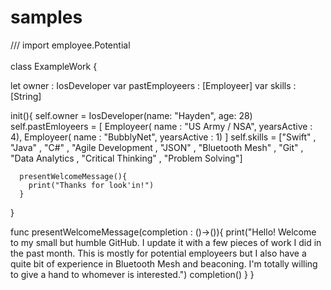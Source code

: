 # samples
///
import employee.Potential  
<br />
class ExampleWork {

  let owner          : IosDeveloper
  var pastEmployeers : [Employeer] 
  var skills         : [String]
  
  init(){
    self.owner = IosDeveloper(name: "Hayden", age: 28)
    self.pastEmloyeers = [
      Employeer( name : "US Army / NSA", yearsActive : 4),
      Employeer( name : "BubblyNet", yearsActive : 1)
    ]
    self.skills = ["Swift"
      , "Java"
      , "C#"
      , "Agile Development
      , "JSON"
      , "Bluetooth Mesh"
      , "Git"
      , "Data Analytics
      , "Critical Thinking"
      , "Problem Solving"]
      
      presentWelcomeMessage(){
        print("Thanks for look'in!")
      }
  }
  
  
  func presentWelcomeMessage(completion : ()->()){
    print("Hello! Welcome to my small but humble GitHub. I update it with a few pieces of work I did in the past    month. This is mostly for potential employeers but I also have a quite bit of experience in Bluetooth Mesh and beaconing. I'm totally willing to give a hand to whomever is interested.")
    completion()
  }
}
